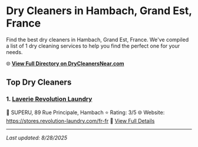# Dry Cleaners in Hambach, Grand Est, France

Find the best dry cleaners in Hambach, Grand Est, France. We've compiled a list of 1 dry cleaning services to help you find the perfect one for your needs.

🌐 **[View Full Directory on DryCleanersNear.com](https://drycleanersnear.com/city/France/Grand%20Est/Hambach)**

## Top Dry Cleaners

### 1. [Laverie Revolution Laundry](https://drycleanersnear.com/dryCleaner/68afb8ba4e19aac41e8a229f/laverie-revolution-laundry)
📍 SUPERU, 89 Rue Principale, Hambach
⭐ Rating: 3/5
🌐 Website: https://stores.revolution-laundry.com/fr-fr
🔗 [View Full Details](https://drycleanersnear.com/dryCleaner/68afb8ba4e19aac41e8a229f/laverie-revolution-laundry)


---

*Last updated: 8/28/2025*
